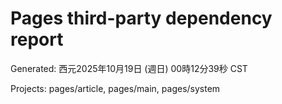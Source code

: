 # Pages third-party dependency report

Generated: 西元2025年10月19日 (週日) 00時12分39秒 CST

Projects: pages/article, pages/main, pages/system

